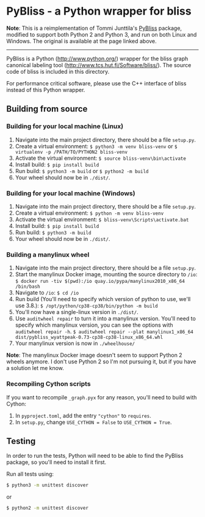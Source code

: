 # PyBliss - a Python wrapper for bliss

**Note**: This is a reimplementation of Tommi Junttila's [PyBliss](http://www.tcs.hut.fi/Software/bliss/) package, modified to support both Python 2 and Python 3, and run on both Linux and Windows. The original is available at the page linked above.

---

PyBliss is a Python (http://www.python.org/) wrapper for the bliss graph canonical labeling tool (http://www.tcs.hut.fi/Software/bliss/). The source code of bliss is included in this directory.

For performance critical software, please use the C++ interface of bliss instead of this Python wrapper.

## Building from source

### Building for your local machine (Linux)

1. Navigate into the main project directory, there should be a file `setup.py`.
2. Create a virtual environment:
   `$ python3 -m venv bliss-venv`
   or
   `$ virtualenv -p /PATH/TO/PYTHON2 bliss-venv`
3. Activate the virtual environment:
   `$ source bliss-venv\bin\activate`
4. Install build:
   `$ pip install build`
5. Run build:
   `$ python3 -m build`
   or
   `$ python2 -m build`
6. Your wheel should now be in `./dist/`.

### Building for your local machine (Windows)

1. Navigate into the main project directory, there should be a file `setup.py`.
2. Create a virtual environment:
   `$ python -m venv bliss-venv`
3. Activate the virtual environment:
   `$ bliss-venv\Scripts\activate.bat`
4. Install build:
   `$ pip install build`
5. Run build:
   `$ python3 -m build`
6. Your wheel should now be in `./dist/`.

### Building a manylinux wheel

1. Navigate into the main project directory, there should be a file `setup.py`.
2. Start the manylinux Docker image, mounting the source directory to `/io`:
   `$ docker run -tiv $(pwd):/io quay.io/pypa/manylinux2010_x86_64 /bin/bash`
3. Navigate to `/io`:
   `$ cd /io`
4. Run build (You'll need to specify which version of python to use, we'll use 3.8.):
   `$ /opt/python/cp38-cp38/bin/python -m build`
5. You'll now have a single-linux version in `./dist/`.
6. Use `auditwheel repair` to turn it into a manylinux version. You'll need to specify which manylinux version, you can see the options with `auditwheel repair -h`.
   `$ auditwheel repair --plat manylinux1_x86_64 dist/pybliss_wyattpeak-0.73-cp38-cp38-linux_x86_64.whl`
7. Your manylinux version is now in `./wheelhouse/`

**Note**: The manylinux Docker image doesn't seem to support Python 2 wheels anymore. I don't use Python 2 so I'm not pursuing it, but if you have a solution let me know.

### Recompiling Cython scripts

If you want to recompile `_graph.pyx` for any reason, you'll need to build with Cython:

1. In `pyproject.toml`, add the entry `"cython"` to `requires`.
2. In `setup.py`, change `USE_CYTHON = False` to `USE_CYTHON = True`.

## Testing

In order to run the tests, Python will need to be able to find the PyBliss package, so you'll need to install it first.

Run all tests using:

```bash
$ python3 -m unittest discover
```

or

```bash
$ python2 -m unittest discover
```
